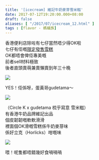 ```yaml
---
title: '[icecream] 維記牛奶麥芽雪米糍'
date: 2017-07-12T19:20:00.000+08:00
draft: false
aliases: [ "/2017/07/icecream_12.html" ]
tags : [flavor - 螞蟻族]
---
```


香港便利店除咗有七仔當然唔少得OK啦  
七仔有佢嘅[限定發售雪糕](https://hidie.net/kitagawahanbeeice/)  
OK都唔會俾佢專美嘅  
前者sell材料極致  
後者直頭賣萌兼賣懶賣到年三十晚  

![](/images/klndairygudetama1.jpg)

YES！佢係呀，蛋黃哥gudetama～  

![](/images/klndairygudetama.jpg)

（Circle K x gudetama 梳乎寫意 雪米糍）  
有香港牛奶品牌維記出品  
個皮韌韌嘅軟軟滑滑  
裡面個OK滑嘅雪糕係牛奶麥芽味  
係好立克（Horlicks）咁嘅味  

![](/images/klndairygudetama2.jpg)

喂！呢隻都唔錯幾好食喎喎喎
